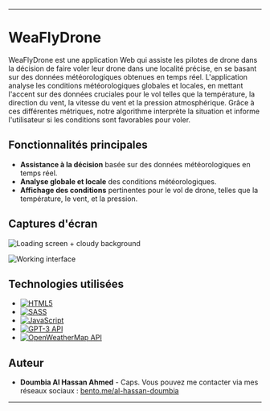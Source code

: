 

---

# WeaFlyDrone

WeaFlyDrone est une application Web qui assiste les pilotes de drone dans la décision de faire voler leur drone dans une localité précise, en se basant sur des données météorologiques obtenues en temps réel. L'application analyse les conditions météorologiques globales et locales, en mettant l'accent sur des données cruciales pour le vol telles que la température, la direction du vent, la vitesse du vent et la pression atmosphérique. Grâce à ces différentes métriques, notre algorithme interprète la situation et informe l'utilisateur si les conditions sont favorables pour voler.

## Fonctionnalités principales

- **Assistance à la décision** basée sur des données météorologiques en temps réel.
- **Analyse globale et locale** des conditions météorologiques.
- **Affichage des conditions** pertinentes pour le vol de drone, telles que la température, le vent, et la pression.

## Captures d'écran

![Loading screen + cloudy background](assets/screenshots/Capture_d'écran_2024-04-28_174621.png)

![Working interface](assets/screenshots/Capture_d'écran_2024-04-28_174633.png)

## Technologies utilisées

- [![HTML5](https://img.shields.io/badge/HTML5-E34F26?logo=html5&logoColor=white&style=flat)](https://developer.mozilla.org/fr/docs/Web/HTML)
- [![SASS](https://img.shields.io/badge/SASS-CC6699?logo=sass&logoColor=white&style=flat)](https://sass-lang.com/)
- [![JavaScript](https://img.shields.io/badge/JavaScript-F7DF1E?logo=javascript&logoColor=black&style=flat)](https://developer.mozilla.org/fr/docs/Web/JavaScript)
- [![GPT-3 API](https://img.shields.io/badge/OpenAI_GPT--3-412991?logo=openai&logoColor=white&style=flat)](https://openai.com/api/)
- [![OpenWeatherMap API](https://img.shields.io/badge/OpenWeatherMap-0078D4?logo=openweathermap&logoColor=white&style=flat)](https://openweathermap.org/api)

## Auteur

- **Doumbia Al Hassan Ahmed** - Caps. Vous pouvez me contacter via mes réseaux sociaux : [bento.me/al-hassan-doumbia](https://bento.me/al-hassan-doumbia)

---
